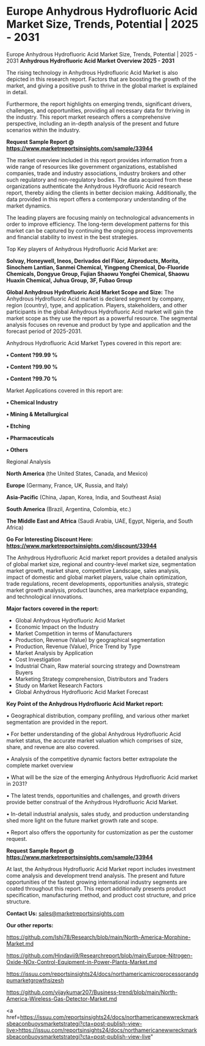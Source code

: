 # Europe Anhydrous Hydrofluoric Acid Market Size, Trends, Potential | 2025 - 2031
Europe Anhydrous Hydrofluoric Acid Market Size, Trends, Potential | 2025 - 2031
<Strong> Anhydrous Hydrofluoric Acid Market Overview 2025 - 2031</strong>

The rising technology in Anhydrous Hydrofluoric Acid Market is also depicted in this research report. Factors that are boosting the growth of the market, and giving a positive push to thrive in the global market is explained in detail.

Furthermore, the report highlights on emerging trends, significant drivers, challenges, and opportunities, providing all necessary data for thriving in the industry. This report market research offers a comprehensive perspective, including an in-depth analysis of the present and future scenarios within the industry.

<strong>Request Sample Report @ <a href=https://www.marketreportsinsights.com/sample/33944>https://www.marketreportsinsights.com/sample/33944</a></strong>

The market overview included in this report provides information from a wide range of resources like government organizations, established companies, trade and industry associations, industry brokers and other such regulatory and non-regulatory bodies. The data acquired from these organizations authenticate the Anhydrous Hydrofluoric Acid research report, thereby aiding the clients in better decision making. Additionally, the data provided in this report offers a contemporary understanding of the market dynamics.

The leading players are focusing mainly on technological advancements in order to improve efficiency. The long-term development patterns for this market can be captured by continuing the ongoing process improvements and financial stability to invest in the best strategies.

Top Key players of Anhydrous Hydrofluoric Acid Market are:

<strong>Solvay, Honeywell, Ineos, Derivados del Flúor, Airproducts, Morita, Sinochem Lantian, Sanmei Chemical, Yingpeng Chemical, Do-Fluoride Chemicals, Dongyue Group, Fujian Shaowu Yongfei Chemical, Shaowu Huaxin Chemical, Juhua Group, 3F, Fubao Group</strong>

<strong><b>Global Anhydrous Hydrofluoric Acid Market Scope and Size:</b></strong>
The Anhydrous Hydrofluoric Acid market is declared segment by company, region (country), type, and application. Players, stakeholders, and other participants in the global Anhydrous Hydrofluoric Acid market will gain the market scope as they use the report as a powerful resource. The segmental analysis focuses on revenue and product by type and application and the forecast period of 2025-2031.

Anhydrous Hydrofluoric Acid Market Types covered in this report are:

<strong>•  Content ?99.99 %

•  Content ?99.90 %

•  Content ?99.70 %</strong>

Market Applications covered in this report are:

<strong>•  Chemical Industry

•  Mining & Metallurgical

•  Etching

•  Pharmaceuticals

•  Others</strong> 

Regional Analysis

<strong>North America</strong> (the United States, Canada, and Mexico)

<strong>Europe</strong> (Germany, France, UK, Russia, and Italy)

<strong>Asia-Pacific</strong> (China, Japan, Korea, India, and Southeast Asia)

<strong>South America</strong> (Brazil, Argentina, Colombia, etc.)

<strong>The Middle East and Africa</strong> (Saudi Arabia, UAE, Egypt, Nigeria, and South Africa)

<strong>Go For Interesting Discount Here: <a href=https://www.marketreportsinsights.com/discount/33944>https://www.marketreportsinsights.com/discount/33944</a></strong>

The Anhydrous Hydrofluoric Acid market report provides a detailed analysis of global market size, regional and country-level market size, segmentation market growth, market share, competitive Landscape, sales analysis, impact of domestic and global market players, value chain optimization, trade regulations, recent developments, opportunities analysis, strategic market growth analysis, product launches, area marketplace expanding, and technological innovations.

<strong><b>Major factors covered in the report:</b></strong>
<ul>
  <li>Global Anhydrous Hydrofluoric Acid Market </li>
  <li>Economic Impact on the Industry</li>
  <li>Market Competition in terms of Manufacturers</li>
  <li>Production, Revenue (Value) by geographical segmentation</li>
  <li>Production, Revenue (Value), Price Trend by Type</li>
  <li>Market Analysis by Application</li>
  <li>Cost Investigation</li>
  <li>Industrial Chain, Raw material sourcing strategy and Downstream Buyers</li>
  <li>Marketing Strategy comprehension, Distributors and Traders</li>
  <li>Study on Market Research Factors</li>
  <li>Global Anhydrous Hydrofluoric Acid Market Forecast</li>
</ul>

<strong><b>Key Point of the Anhydrous Hydrofluoric Acid Market report:</b></strong>

• Geographical distribution, company profiling, and various other market segmentation are provided in the report.

• For better understanding of the global Anhydrous Hydrofluoric Acid market status, the accurate market valuation which comprises of size, share, and revenue are also covered.

• Analysis of the competitive dynamic factors better extrapolate the complete market overview

• What will be the size of the emerging Anhydrous Hydrofluoric Acid market in 2031?

• The latest trends, opportunities and challenges, and growth drivers provide better construal of the Anhydrous Hydrofluoric Acid Market.

• In-detail industrial analysis, sales study, and production understanding shed more light on the future market growth rate and scope.

• Report also offers the opportunity for customization as per the customer request.

<strong>Request Sample Report @ <a href=https://www.marketreportsinsights.com/sample/33944>https://www.marketreportsinsights.com/sample/33944</a></strong>

At last, the Anhydrous Hydrofluoric Acid Market report includes investment come analysis and development trend analysis. The present and future opportunities of the fastest growing international industry segments are coated throughout this report. This report additionally presents product specification, manufacturing method, and product cost structure, and price structure.

<strong>Contact Us:</strong>
sales@marketreportsinsights.com

<strong>Our other reports:</strong>

<a href=https://github.com/Ishi78/Research/blob/main/North-America-Morphine-Market.md>https://github.com/Ishi78/Research/blob/main/North-America-Morphine-Market.md</a>

<a href=https://github.com/Hindavii9/Researchreport/blob/main/Europe-Nitrogen-Oxide-NOx-Control-Equipment-in-Power-Plants-Market.md>https://github.com/Hindavii9/Researchreport/blob/main/Europe-Nitrogen-Oxide-NOx-Control-Equipment-in-Power-Plants-Market.md</a>

<a href=https://issuu.com/reportsinsights24/docs/northamericamicroprocessorandgpumarketgrowthsizesh>https://issuu.com/reportsinsights24/docs/northamericamicroprocessorandgpumarketgrowthsizesh</a>

<a href=https://github.com/vijaykumar207/Business-trend/blob/main/North-America-Wireless-Gas-Detector-Market.md>https://github.com/vijaykumar207/Business-trend/blob/main/North-America-Wireless-Gas-Detector-Market.md</a>

<a href=https://issuu.com/reportsinsights24/docs/northamericanewwreckmarksbeaconbuoysmarketstrategi?cta=post-publish-view-live>https://issuu.com/reportsinsights24/docs/northamericanewwreckmarksbeaconbuoysmarketstrategi?cta=post-publish-view-live</a>"
